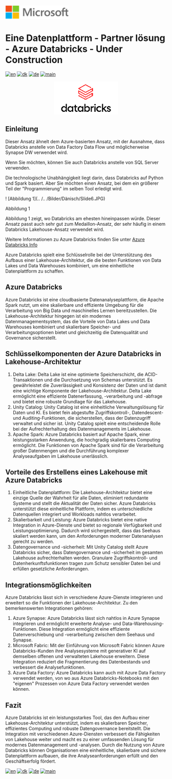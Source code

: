 ![microsoft](../../images/microsoft.png)


# Eine Datenplattform - Partner lösung - Azure Databricks - Under Construction

[![en](https://img.shields.io/badge/lang-en-red.svg)](Databricks.md)
[![dk](https://img.shields.io/badge/lang-dk-green.svg)](Databricks-da.md)
[![de](https://img.shields.io/badge/lang-de-yellow.svg)](Databricks-de.md)
[![main](https://img.shields.io/badge/main-document-blue.svg)](../../README.md)

<div style="text-align: center"><img src="../../images/Databricks_Logo.png" width="200" /></div>

## Einleitung

Dieser Ansatz ähnelt dem Azure-basierten Ansatz, mit der Ausnahme, dass Databricks anstelle von Data Factory Data Flow und möglicherweise Synapse DW verwendet wird.

Wenn Sie möchten, können Sie auch Databricks anstelle von SQL Server verwenden.

Die technologische Unabhängigkeit liegt darin, dass Databricks auf Python und Spark basiert. Aber Sie möchten einen Ansatz, bei dem ein größerer Teil der "Programmierung" im selben Tool erledigt wird.

! [Abbildung 1](.. /.. /Bilder/Dänisch/Slide6.JPG)

Abbildung 1

Abbildung 1 zeigt, wo Databricks am ehesten hineinpassen würde. Dieser Ansatz passt auch sehr gut zum Medaillon-Ansatz, der sehr häufig in einem Databricks Lakehouse-Ansatz verwendet wird.

Weitere Informationen zu Azure Databricks finden Sie unter [Azure Databricks Info](https://azure.microsoft.com/en-us/products/databricks)

Azure Databricks spielt eine Schlüsselrolle bei der Unterstützung des Aufbaus einer Lakehouse-Architektur, die die besten Funktionen von Data Lakes und Data Warehouses kombiniert, um eine einheitliche Datenplattform zu schaffen. 

## Azure Databricks

Azure Databricks ist eine cloudbasierte Datenanalyseplattform, die Apache Spark nutzt, um eine skalierbare und effiziente Umgebung für die Verarbeitung von Big Data und maschinelles Lernen bereitzustellen. Die Lakehouse-Architektur hingegen ist ein modernes Datenmanagementsystem, das die Vorteile von Data Lakes und Data Warehouses kombiniert und skalierbare Speicher- und Verarbeitungsoptionen bietet und gleichzeitig die Datenqualität und Governance sicherstellt.

## Schlüsselkomponenten der Azure Databricks in Lakehouse-Architektur

1) Delta Lake: Delta Lake ist eine optimierte Speicherschicht, die ACID-Transaktionen und die Durchsetzung von Schemas unterstützt. Es gewährleistet die Zuverlässigkeit und Konsistenz der Daten und ist damit eine wichtige Komponente der Lakehouse-Architektur. Delta Lake ermöglicht eine effiziente Datenerfassung, -verarbeitung und -abfrage und bietet eine robuste Grundlage für das Lakehouse.
2) Unity Catalog: Unity Catalog ist eine einheitliche Verwaltungslösung für Daten und KI. Es bietet fein abgestufte Zugriffskontroll-, Datendescent- und Auditing-Funktionen, die sicherstellen, dass der Datenzugriff verwaltet und sicher ist. Unity Catalog spielt eine entscheidende Rolle bei der Aufrechterhaltung des Datenmanagements im Lakehouse.
3) Apache Spark: Azure Databricks basiert auf Apache Spark, einer leistungsstarken Anwendung, die hochgradig skalierbares Computing ermöglicht. Die Funktionen von Apache Spark sind für die Verarbeitung großer Datenmengen und die Durchführung komplexer Analyseaufgaben im Lakehouse unerlässlich.

## Vorteile des Erstellens eines Lakehouse mit Azure Databricks

1) Einheitliche Datenplattform: Die Lakehouse-Architektur bietet eine einzige Quelle der Wahrheit für alle Daten, eliminiert redundante Systeme und stellt die Aktualität der Daten sicher. Azure Databricks unterstützt diese einheitliche Plattform, indem es unterschiedliche Datenquellen integriert und Workloads nahtlos verarbeitet.
2) Skalierbarkeit und Leistung: Azure Databricks bietet eine native Integration in Azure-Dienste und bietet so regionale Verfügbarkeit und Leistungsoptimierung. Dadurch wird sichergestellt, dass das Seehaus skaliert werden kann, um den Anforderungen moderner Datenanalysen gerecht zu werden.
3) Datengovernance und -sicherheit: Mit Unity Catalog stellt Azure Databricks sicher, dass Datengovernance und -sicherheit im gesamten Lakehouse aufrechterhalten werden. Granulare Zugriffskontroll- und Datenherkunftsfunktionen tragen zum Schutz sensibler Daten bei und erfüllen gesetzliche Anforderungen.

## Integrationsmöglichkeiten

Azure Databricks lässt sich in verschiedene Azure-Dienste integrieren und erweitert so die Funktionen der Lakehouse-Architektur. Zu den bemerkenswerten Integrationen gehören:

1) Azure Synapse: Azure Databricks lässt sich nahtlos in Azure Synapse integrieren und ermöglicht erweiterte Analyse- und Data-Warehousing-Funktionen. Diese Integration ermöglicht eine effiziente Datenverschiebung und -verarbeitung zwischen dem Seehaus und Synapse.
2) Microsoft Fabric: Mit der Einführung von Microsoft Fabric können Azure Databricks-Kunden ihre Analysesysteme mit generativer KI auf demselben offenen und verwalteten Lakehouse erweitern. Diese Integration reduziert die Fragmentierung des Datenbestands und verbessert die Analysefunktionen.
3) Azure Data Factory: Azure Databricks kann auch mit Azure Data Factory verwendet werden, von wo aus Azure Databricks-Notebooks mit den "eigenen" Prozessen von Azure Data Factory verwendet werden können.

## Fazit

Azure Databricks ist ein leistungsstarkes Tool, das den Aufbau einer Lakehouse-Architektur unterstützt, indem es skalierbaren Speicher, effizientes Computing und robuste Datengovernance bereitstellt. Die Integration mit verschiedenen Azure-Diensten verbessert die Fähigkeiten von Lakehouse weiter und macht es zu einer umfassenden Lösung für modernes Datenmanagement und -analysen. Durch die Nutzung von Azure Databricks können Organisationen eine einheitliche, skalierbare und sichere Datenplattform aufbauen, die ihre Analyseanforderungen erfüllt und den Geschäftserfolg fördert.



[![en](https://img.shields.io/badge/lang-en-red.svg)](Databricks.md)
[![dk](https://img.shields.io/badge/lang-dk-green.svg)](Databricks-da.md)
[![de](https://img.shields.io/badge/lang-de-yellow.svg)](Databricks-de.md)
[![main](https://img.shields.io/badge/main-document-blue.svg)](../../README.md)